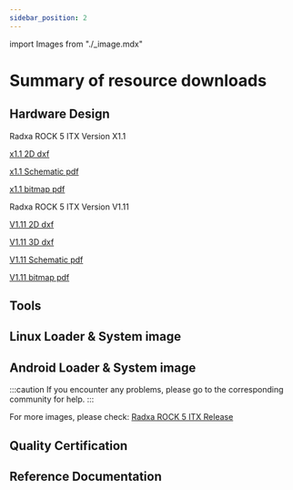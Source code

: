 ```yaml
---
sidebar_position: 2
---
```


import Images from "./\_image.mdx"

# Summary of resource downloads

## Hardware Design

Radxa ROCK 5 ITX Version X1.1

[x1.1 2D dxf](https://dl.radxa.com/rock5/5itx/radxa_rock_5itx_x1100_dxf.zip)

[x1.1 Schematic pdf](https://dl.radxa.com/rock5/5itx/radxa_rock_5_itx_X1100_schematic.pdf)

[x1.1 bitmap pdf](https://dl.radxa.com/rock5/5itx/radxa_rock_5_itx_X1100_components_placement_map.pdf)

Radxa ROCK 5 ITX Version V1.11

[V1.11 2D dxf](https://dl.radxa.com/rock5/5itx/v1110/radxa_rock_5itx_v1110_2d_dxf.zip)

[V1.11 3D dxf](https://dl.radxa.com/rock5/5itx/v1110/radxa_rock_5itx_3d_v1110.zip)

[V1.11 Schematic pdf](https://dl.radxa.com/rock5/5itx/v1110/radxa_rock_5itx_v1110_schematic.pdf)

[V1.11 bitmap pdf](https://dl.radxa.com/rock5/5itx/v1110/radxa_rock_5itx_v1110_components_placement_map.pdf)

## Tools

## Linux Loader & System image

<Images loader={true} system_img={true} spi_img={false} />

## Android Loader & System image

<Images miniloader={true} android_sd_img={true} spi_img={false} />
<Images miniloader={false} android_emmc_img={true} spi_img={false} />
<Images miniloader={false} android_ssd_img={true} spi_img={false} />

:::caution
If you encounter any problems, please go to the corresponding community for help.
:::

For more images, please check: [Radxa ROCK 5 ITX Release](https://github.com/radxa-build/rock-5-itx/releases)

## Quality Certification

## Reference Documentation
